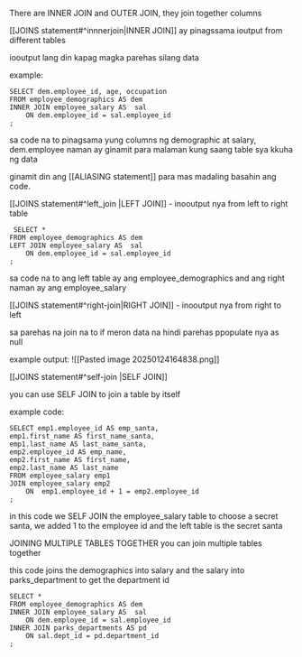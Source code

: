 There are INNER JOIN and OUTER JOIN, they join together columns

[[JOINS statement#^innnerjoin|INNER JOIN]] ay pinagssama ioutput from different tables

iooutput lang din kapag magka parehas silang data

example:

```
SELECT dem.employee_id, age, occupation
FROM employee_demographics AS dem
INNER JOIN employee_salary AS  sal
	ON dem.employee_id = sal.employee_id
;

```

sa code na to pinagsama yung columns ng demographic at salary, dem.employee naman ay ginamit para malaman kung saang table sya kkuha ng data

ginamit din ang [[ALIASING statement]] para mas madaling basahin ang code.

[[JOINS statement#^left_join |LEFT JOIN]] - inooutput nya from left to right table

```
 SELECT *
FROM employee_demographics AS dem
LEFT JOIN employee_salary AS  sal
	ON dem.employee_id = sal.employee_id
;
```

sa code na to ang left table ay ang employee_demographics and ang right naman ay ang employee_salary


[[JOINS statement#^right-join|RIGHT JOIN]] - inooutput nya from right to left

sa parehas na join na to if meron data na hindi parehas ppopulate nya as null

example output:
![[Pasted image 20250124164838.png]]

[[JOINS statement#^self-join |SELF JOIN]] 

you can use SELF JOIN to join a table by itself

example code:

```
SELECT emp1.employee_id AS emp_santa,
emp1.first_name AS first_name_santa,
emp1.last_name AS last_name_santa,
emp2.employee_id AS emp_name,
emp2.first_name AS first_name,
emp2.last_name AS last_name
FROM employee_salary emp1
JOIN employee_salary emp2
	ON  emp1.employee_id + 1 = emp2.employee_id
;
```

in this code we SELF JOIN the employee_salary table to choose a secret santa, we added 1 to the employee id and the left table is the secret santa

JOINING MULTIPLE TABLES TOGETHER
you can join multiple tables together

this code joins the demographics into salary and the salary into parks_department to get the department id

```
SELECT *
FROM employee_demographics AS dem
INNER JOIN employee_salary AS  sal
	ON dem.employee_id = sal.employee_id
INNER JOIN parks_departments AS pd
	ON sal.dept_id = pd.department_id
;

```